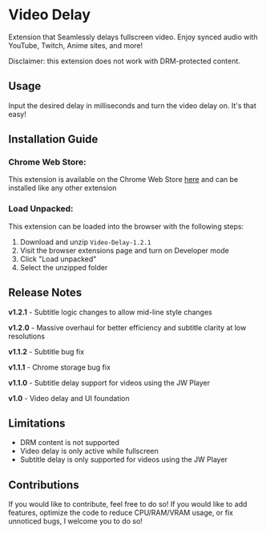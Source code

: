 # Video Delay

Extension that Seamlessly delays fullscreen video. Enjoy synced audio with YouTube, Twitch, Anime sites, and more!

Disclaimer: this extension does not work with DRM-protected content.

## Usage
Input the desired delay in milliseconds and turn the video delay on. It's that easy!

## Installation Guide

### Chrome Web Store:
This extension is available on the Chrome Web Store [here](https://chromewebstore.google.com/detail/video-delay/jljinpfbicnefmleipfhlikpcpoaefip) and can be installed like any other extension

### Load Unpacked:
This extension can be loaded into the browser with the following steps:
1. Download and unzip `Video-Delay-1.2.1`
2. Visit the browser extensions page and turn on Developer mode
3. Click "Load unpacked"
4. Select the unzipped folder

## Release Notes

**v1.2.1** - Subtitle logic changes to allow mid-line style changes

**v1.2.0** - Massive overhaul for better efficiency and subtitle clarity at low resolutions

**v1.1.2** - Subtitle bug fix

**v1.1.1** - Chrome storage bug fix

**v1.1.0** - Subtitle delay support for videos using the JW Player

**v1.0** - Video delay and UI foundation

## Limitations

- DRM content is not supported
- Video delay is only active while fullscreen
- Subtitle delay is only supported for videos using the JW Player

## Contributions

If you would like to contribute, feel free to do so! If you would like to add features, optimize the code to reduce CPU/RAM/VRAM usage, or fix unnoticed bugs, I welcome you to do so!
